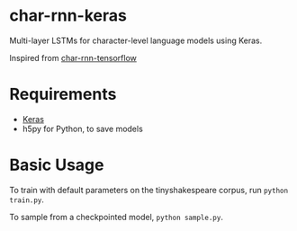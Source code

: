 # char-rnn-keras
Multi-layer LSTMs for character-level language models using Keras.

Inspired from [char-rnn-tensorflow](https://github.com/sherjilozair/char-rnn-tensorflow)

# Requirements
- [Keras](http://keras.io)
- h5py for Python, to save models

# Basic Usage
To train with default parameters on the tinyshakespeare corpus, run `python train.py`.

To sample from a checkpointed model, `python sample.py`.
